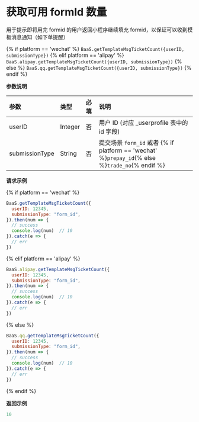 <!-- ex_nonav -->

# 获取可用 formId 数量

用于提示即将用完 formid 的用户返回小程序继续填充 formid，以保证可以收到模板消息通知（如下单提醒）

{% if platform == 'wechat' %}
`BaaS.getTemplateMsgTicketCount({userID, submissionType})`
{% elif platform == 'alipay' %}
`BaaS.alipay.getTemplateMsgTicketCount({userID, submissionType})`
{% else %}
`BaaS.qq.getTemplateMsgTicketCount({userID, submissionType})`
{% endif %}


**参数说明**

| 参数            | 类型   | 必填  | 说明 |
| :-------------- | :----- | :--- | :-- |
| userID  | Integer | 否   | 用户 ID (对应 _userprofile 表中的 id 字段)  |
| submissionType | String | 否   | 提交场景 `form_id` 或者 {% if platform == 'wechat' %}`prepay_id`{% else %}`trade_no`{% endif %}|


**请求示例**


{% if platform == 'wechat' %}
```js
BaaS.getTemplateMsgTicketCount({
  userID: 12345,
  submissionType: "form_id",
}).then(num => {
  // success
  console.log(num)  // 10
}).catch(e => {
  // err
})
```
{% elif platform == 'alipay' %}
```js
BaaS.alipay.getTemplateMsgTicketCount({
  userID: 12345,
  submissionType: "form_id",
}).then(num => {
  // success
  console.log(num)  // 10
}).catch(e => {
  // err
})
```
{% else %}
```js
BaaS.qq.getTemplateMsgTicketCount({
  userID: 12345,
  submissionType: "form_id",
}).then(num => {
  // success
  console.log(num)  // 10
}).catch(e => {
  // err
})
```
{% endif %}


**返回示例**
```js
10
```
